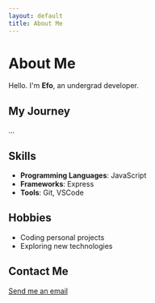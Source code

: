 ```yaml
---
layout: default
title: About Me
---
```


# About Me

Hello. I'm **Efo**, an undergrad developer.

## My Journey

...

## Skills

- **Programming Languages**: JavaScript
- **Frameworks**: Express
- **Tools**: Git, VSCode

## Hobbies

- Coding personal projects
- Exploring new technologies

## Contact Me

[Send me an email](developerefoyuvr@gmail.com)
